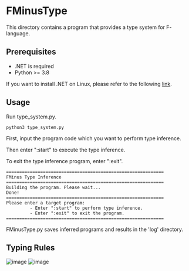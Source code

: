 # FMinusType
This directory contains a program that provides a type system for F- language.
## Prerequisites
* .NET is required
* Python >= 3.8
  
If you want to install .NET on Linux, please refer to the following [link]. 

## Usage
Run type_system.py.
```
python3 type_system.py
```
First, input the program code which you want to perform type inference. 

Then enter ":start" to execute the type inference. 

To exit the type inference program, enter ":exit".
```
============================================================
FMinus Type Inference
============================================================
Building the program. Please wait...
Done!
============================================================
Please enter a target program:
         - Enter ":start" to perform type inference.
         - Enter ":exit" to exit the program.
============================================================
```
FMinusType.py saves inferred programs and results in the 'log' directory.

## Typing Rules
![image](https://github.com/juhynl/programming-language/assets/101332606/44b97b7c-6e4e-4b44-a1a3-bd3c204648ab)
![image](https://github.com/juhynl/programming-language/assets/101332606/9f3428cd-760b-4919-aefa-d173fdd22be7)


[link]: https://learn.microsoft.com/en-us/dotnet/core/install/linux
